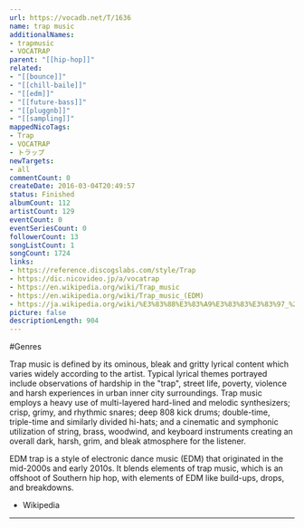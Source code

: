 ```yaml
---
url: https://vocadb.net/T/1636
name: trap music
additionalNames: 
- trapmusic
- VOCATRAP
parent: "[[hip-hop]]"
related:
- "[[bounce]]"
- "[[chill-baile]]"
- "[[edm]]"
- "[[future-bass]]"
- "[[pluggnb]]"
- "[[sampling]]"
mappedNicoTags:
- Trap
- VOCATRAP
- トラップ
newTargets:
- all
commentCount: 0
createDate: 2016-03-04T20:49:57
status: Finished
albumCount: 112
artistCount: 129
eventCount: 0
eventSeriesCount: 0
followerCount: 13
songListCount: 1
songCount: 1724
links: 
- https://reference.discogslabs.com/style/Trap
- https://dic.nicovideo.jp/a/vocatrap
- https://en.wikipedia.org/wiki/Trap_music
- https://en.wikipedia.org/wiki/Trap_music_(EDM)
- https://ja.wikipedia.org/wiki/%E3%83%88%E3%83%A9%E3%83%83%E3%83%97_%28%E9%9F%B3%E6%A5%BD%E3%81%AE%E3%82%B8%E3%83%A3%E3%83%B3%E3%83%AB%29
picture: false
descriptionLength: 904
---
```


#Genres

Trap music is defined by its ominous, bleak and gritty lyrical content which varies widely according to the artist. Typical lyrical themes portrayed include observations of hardship in the "trap", street life, poverty, violence and harsh experiences in urban inner city surroundings. Trap music employs a heavy use of multi-layered hard-lined and melodic synthesizers; crisp, grimy, and rhythmic snares; deep 808 kick drums; double-time, triple-time and similarly divided hi-hats; and a cinematic and symphonic utilization of string, brass, woodwind, and keyboard instruments creating an overall dark, harsh, grim, and bleak atmosphere for the listener.

EDM trap is a style of electronic dance music (EDM) that originated in the mid-2000s and early 2010s. It blends elements of trap music, which is an offshoot of Southern hip hop, with elements of EDM like build-ups, drops, and breakdowns.
- Wikipedia

---

